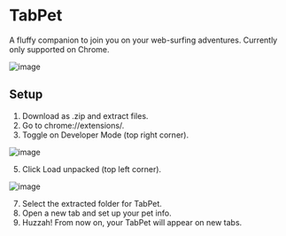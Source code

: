 # TabPet
A fluffy companion to join you on your web-surfing adventures. Currently only supported on Chrome.

![image](https://github.com/user-attachments/assets/2b118089-ac89-4be9-88bb-78b6cc7fc136)


## Setup
1. Download as .zip and extract files.
2. Go to chrome://extensions/.
3. Toggle on Developer Mode (top right corner).

![image](https://github.com/user-attachments/assets/faf5fd2b-6030-4337-abb0-97782a3b6609)

5. Click Load unpacked (top left corner).

![image](https://github.com/user-attachments/assets/2d175882-13f6-450b-adef-fa1bd251fa74)

7. Select the extracted folder for TabPet.
8. Open a new tab and set up your pet info.
9. Huzzah! From now on, your TabPet will appear on new tabs.
